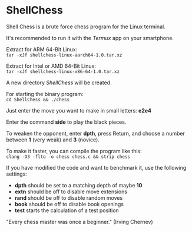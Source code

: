 # ShellChess
Shell Chess is a brute force chess program for the Linux terminal.  

It's recommended to run it with the *Termux* app on your smartphone.

Extract for ARM 64-Bit Linux:  
`tar -xJf shellchess-linux-aarch64-1.0.tar.xz`

Extract for Intel or AMD 64-Bit Linux:  
`tar -xJf shellchess-linux-x86-64-1.0.tar.xz`

A new directory *ShellChess* will be created.

For starting the binary program:  
`cd ShellChess && ./chess`

Just enter the move you want to make in small letters: **e2e4**

Enter the command **side** to play the black pieces.

To weaken the opponent, enter **dpth**, press Return, and choose a number between **1** (very weak) and **3** (novice).

To make it faster, you can compile the program like this:  
`clang -O3 -flto -o chess chess.c && strip chess`

If you have modified the code and want to benchmark it, use the following settings:
- **dpth** should be set to a matching depth of maybe **10**  
- **extn** should be off to disable move extensions  
- **rand** should be off to disable random moves  
- **book** should be off to disable book openings  
- **test** starts the calculation of a test position

"Every chess master was once a beginner."
(Irving Chernev)
